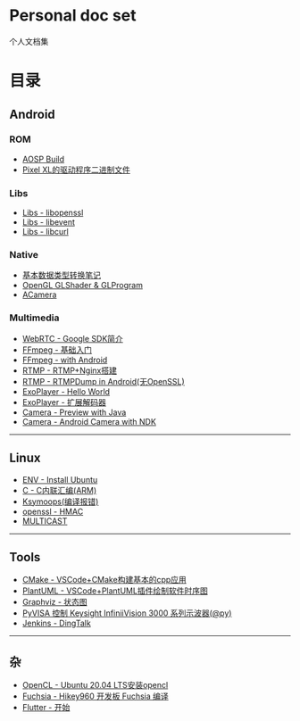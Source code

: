 # Personal doc set
个人文档集

# 目录
## Android

### ROM
* [AOSP Build](android/rom/../ROM/tutorial.md)
* [Pixel XL的驱动程序二进制文件](android/ROM/pixel_drivers.md)

### Libs
* [Libs - libopenssl](android/libs/libopenssl_android.md)
* [Libs - libevent](android/libs/libevent_android.md)
* [Libs - libcurl](android/libs/libcurl_android.md)

### Native
* [基本数据类型转换笔记](android/jni/data_convert.md)
* [OpenGL GLShader & GLProgram](android/jni/opengl_native_api.md)
* [ACamera]()

### Multimedia
* [WebRTC - Google SDK简介](multimedia/webrtc/Google_WebRTC_SDK.md)
* [FFmpeg - 基础入门](mltimedia/../multimedia/ffmpeg/ffmpeg_base.md)
* [FFmpeg - with Android](multimedia/ffmpeg/ffmpeg_android.md)
* [RTMP - RTMP+Nginx搭建](multimedia/rtmp/nginx_rtmp.md)
* [RTMP - RTMPDump in Android(无OpenSSL)](multimedia/rtmp/librtmp_android.md)
* [ExoPlayer - Hello World](multimedia/exoplayer/exoplayer.md)
* [ExoPlayer - 扩展解码器](multimedia/exoplayer/exoplayer_ffmpeg.md)
* [Camera - Preview with Java](multimedia/android/camera2.md)
* [Camera - Android Camera with NDK](android/jni/camera_ndk_api.md)
---

## Linux
* [ENV - Install Ubuntu](linux/setup.md)
* [C - C内联汇编(ARM)](linux/arm_asm.md)
* [Ksymoops(编译报错)](linux/ksymoops.md)
* [openssl - HMAC](linux/openssl_hmac.md)
* [MULTICAST](linux/net/MULTICAST.md)
---

## Tools
* [CMake - VSCode+CMake构建基本的cpp应用](tools/plantuml/cmake/cmake_vscode.md)
* [PlantUML - VSCode+PlantUML插件绘制软件时序图](tools/plantuml/plantuml.md)
* [Graphviz - 状态图](tools/graphviz/graphviz.md)
* [PyVISA 控制 Keysight InfiniiVision 3000 系列示波器(@py)](tools/pyvisa/pyvisa.md)
* [Jenkins - DingTalk](tools.tools/jenkins/jenkins_dingtalk.md)

---

## 杂
* [OpenCL - Ubuntu 20.04 LTS安装opencl](heterogeneous/opencl.md)
* [Fuchsia - Hikey960 开发板 Fuchsia 编译](fuchsia/tutoriral.md)
* [Flutter - 开始](flutter/flutter_env_setup.md)

<!-- --- -->
<!-- * [C++ - Errors](lang/cpp/errors.md) -->